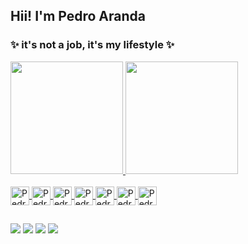 ## Hii! I'm Pedro Aranda

### ✨ it's not a job, it's my lifestyle ✨

<div>
  <a href="https://github.com/pedroomello">
  <img height="180em" src="https://github-readme-stats.vercel.app/api?username=pedroomello&show_icons=true&theme=dark&icon_color=b19cd9&include_all_commits=true&title_color=b19cd9&count_private=true&count_public=true" />
    <img height="180em" src="https://github-readme-stats.vercel.app/api/top-langs/?username=pedroomello&title_color=b19cd9&layout=compact&langs_count=16&theme=dark" />
</div>
<div style="display: inline_block"><br>
      <img align="center" alt="Pedro-Js" height="30" widht="40" src="https://cdn.jsdelivr.net/gh/devicons/devicon/icons/javascript/javascript-original.svg">
      <img align="center" alt="Pedro-React" height="30" widht="40" src="https://cdn.jsdelivr.net/gh/devicons/devicon/icons/react/react-original.svg">
      <img align="center" alt="Pedro-Ts" height="30" widht="40" src="https://cdn.jsdelivr.net/gh/devicons/devicon/icons/typescript/typescript-original.svg">
      <img align="center" alt="Pedro-CSS" height="30" widht="40" src="https://cdn.jsdelivr.net/gh/devicons/devicon/icons/css3/css3-original.svg">
      <img align="center" alt="Pedro-HTML" height="30" widht="40" src="https://cdn.jsdelivr.net/gh/devicons/devicon/icons/html5/html5-original.svg">
      <img align="center" alt="Pedro-Fb" height="30" widht="40" src="https://cdn.jsdelivr.net/gh/devicons/devicon/icons/firebase/firebase-plain.svg">
      <img align="center" alt="Pedro-Node" height="30" widht="40" src="https://cdn.jsdelivr.net/gh/devicons/devicon/icons/nodejs/nodejs-original.svg">
</div>

  ##
<div>
  <a href="https://www.instagram.com/_pedroo_mello" target="_blank"><img src="https://img.shields.io/badge/-Instagram-%23E4405F?style=for-the-badge&logo=instagram&logoColor=white" target="_blank"></a>
  <a href="https://www.linkedin.com/in/pedro-aranda-242112210" target="_blank"><img src="https://img.shields.io/badge/-LinkedIn-%230077B5?style=for-the-badge&logo=linkedin&logoColor=white" target="_blank"></a>
  <a href="mailto:pedroemilioaranda@gmail.com" target="_blank"><img src="https://img.shields.io/badge/-Gmail-%23333?style=for-the-badge&logo=gmail&logoColor=white" target="_blank"></a>
  <a href="https://app.rocketseat.com.br/me/pedro-aranda-05436" target="_blank"><img src="https://img.shields.io/badge/Rocketseat-BF40BF?logo=apacherocketmq&style=for-the-badge&logoColor=white" target="_blank"></a>
</div>

